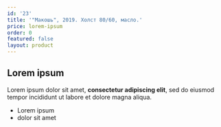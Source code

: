 ```yaml
---
id: '23'
title: '"Макошь", 2019. Холст 80/60, масло.'
price: lorem-ipsum
order: 0
featured: false
layout: product
---
```

## Lorem ipsum

Lorem ipsum dolor sit amet, **consectetur adipiscing elit**, sed do eiusmod tempor incididunt ut labore et dolore magna aliqua.

- Lorem ipsum
- dolor sit amet